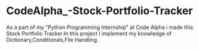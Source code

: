 # CodeAlpha_-Stock-Portfolio-Tracker
As a part of my "Python Programming Internship" at Code Alpha i made this Stock Portfolio Tracker.In this project I implement my knowledge of Dictionary,Conditionals,File Handling.
